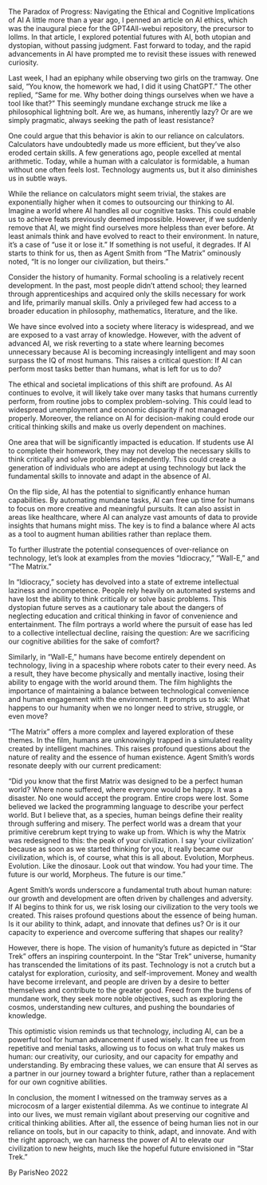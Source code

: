 The Paradox of Progress: Navigating the Ethical and Cognitive Implications of AI
A little more than a year ago, I penned an article on AI ethics, which was the inaugural piece for the GPT4All-webui repository, the precursor to lollms. In that article, I explored potential futures with AI, both utopian and dystopian, without passing judgment. Fast forward to today, and the rapid advancements in AI have prompted me to revisit these issues with renewed curiosity.

Last week, I had an epiphany while observing two girls on the tramway. One said, “You know, the homework we had, I did it using ChatGPT.” The other replied, “Same for me. Why bother doing things ourselves when we have a tool like that?” This seemingly mundane exchange struck me like a philosophical lightning bolt. Are we, as humans, inherently lazy? Or are we simply pragmatic, always seeking the path of least resistance?

One could argue that this behavior is akin to our reliance on calculators. Calculators have undoubtedly made us more efficient, but they’ve also eroded certain skills. A few generations ago, people excelled at mental arithmetic. Today, while a human with a calculator is formidable, a human without one often feels lost. Technology augments us, but it also diminishes us in subtle ways.

While the reliance on calculators might seem trivial, the stakes are exponentially higher when it comes to outsourcing our thinking to AI. Imagine a world where AI handles all our cognitive tasks. This could enable us to achieve feats previously deemed impossible. However, if we suddenly remove that AI, we might find ourselves more helpless than ever before. At least animals think and have evolved to react to their environment. In nature, it’s a case of “use it or lose it.” If something is not useful, it degrades. If AI starts to think for us, then as Agent Smith from “The Matrix” ominously noted, “It is no longer our civilization, but theirs.”

Consider the history of humanity. Formal schooling is a relatively recent development. In the past, most people didn’t attend school; they learned through apprenticeships and acquired only the skills necessary for work and life, primarily manual skills. Only a privileged few had access to a broader education in philosophy, mathematics, literature, and the like.

We have since evolved into a society where literacy is widespread, and we are exposed to a vast array of knowledge. However, with the advent of advanced AI, we risk reverting to a state where learning becomes unnecessary because AI is becoming increasingly intelligent and may soon surpass the IQ of most humans. This raises a critical question: If AI can perform most tasks better than humans, what is left for us to do?

The ethical and societal implications of this shift are profound. As AI continues to evolve, it will likely take over many tasks that humans currently perform, from routine jobs to complex problem-solving. This could lead to widespread unemployment and economic disparity if not managed properly. Moreover, the reliance on AI for decision-making could erode our critical thinking skills and make us overly dependent on machines.

One area that will be significantly impacted is education. If students use AI to complete their homework, they may not develop the necessary skills to think critically and solve problems independently. This could create a generation of individuals who are adept at using technology but lack the fundamental skills to innovate and adapt in the absence of AI.

On the flip side, AI has the potential to significantly enhance human capabilities. By automating mundane tasks, AI can free up time for humans to focus on more creative and meaningful pursuits. It can also assist in areas like healthcare, where AI can analyze vast amounts of data to provide insights that humans might miss. The key is to find a balance where AI acts as a tool to augment human abilities rather than replace them.

To further illustrate the potential consequences of over-reliance on technology, let’s look at examples from the movies “Idiocracy,” “Wall-E,” and “The Matrix.”

In “Idiocracy,” society has devolved into a state of extreme intellectual laziness and incompetence. People rely heavily on automated systems and have lost the ability to think critically or solve basic problems. This dystopian future serves as a cautionary tale about the dangers of neglecting education and critical thinking in favor of convenience and entertainment. The film portrays a world where the pursuit of ease has led to a collective intellectual decline, raising the question: Are we sacrificing our cognitive abilities for the sake of comfort?

Similarly, in “Wall-E,” humans have become entirely dependent on technology, living in a spaceship where robots cater to their every need. As a result, they have become physically and mentally inactive, losing their ability to engage with the world around them. The film highlights the importance of maintaining a balance between technological convenience and human engagement with the environment. It prompts us to ask: What happens to our humanity when we no longer need to strive, struggle, or even move?

“The Matrix” offers a more complex and layered exploration of these themes. In the film, humans are unknowingly trapped in a simulated reality created by intelligent machines. This raises profound questions about the nature of reality and the essence of human existence. Agent Smith’s words resonate deeply with our current predicament:

“Did you know that the first Matrix was designed to be a perfect human world? Where none suffered, where everyone would be happy. It was a disaster. No one would accept the program. Entire crops were lost. Some believed we lacked the programming language to describe your perfect world. But I believe that, as a species, human beings define their reality through suffering and misery. The perfect world was a dream that your primitive cerebrum kept trying to wake up from. Which is why the Matrix was redesigned to this: the peak of your civilization. I say ‘your civilization’ because as soon as we started thinking for you, it really became our civilization, which is, of course, what this is all about. Evolution, Morpheus. Evolution. Like the dinosaur. Look out that window. You had your time. The future is our world, Morpheus. The future is our time.”

Agent Smith’s words underscore a fundamental truth about human nature: our growth and development are often driven by challenges and adversity. If AI begins to think for us, we risk losing our civilization to the very tools we created. This raises profound questions about the essence of being human. Is it our ability to think, adapt, and innovate that defines us? Or is it our capacity to experience and overcome suffering that shapes our reality?

However, there is hope. The vision of humanity’s future as depicted in “Star Trek” offers an inspiring counterpoint. In the “Star Trek” universe, humanity has transcended the limitations of its past. Technology is not a crutch but a catalyst for exploration, curiosity, and self-improvement. Money and wealth have become irrelevant, and people are driven by a desire to better themselves and contribute to the greater good. Freed from the burdens of mundane work, they seek more noble objectives, such as exploring the cosmos, understanding new cultures, and pushing the boundaries of knowledge.

This optimistic vision reminds us that technology, including AI, can be a powerful tool for human advancement if used wisely. It can free us from repetitive and menial tasks, allowing us to focus on what truly makes us human: our creativity, our curiosity, and our capacity for empathy and understanding. By embracing these values, we can ensure that AI serves as a partner in our journey toward a brighter future, rather than a replacement for our own cognitive abilities.

In conclusion, the moment I witnessed on the tramway serves as a microcosm of a larger existential dilemma. As we continue to integrate AI into our lives, we must remain vigilant about preserving our cognitive and critical thinking abilities. After all, the essence of being human lies not in our reliance on tools, but in our capacity to think, adapt, and innovate. And with the right approach, we can harness the power of AI to elevate our civilization to new heights, much like the hopeful future envisioned in “Star Trek.”

By ParisNeo
2022